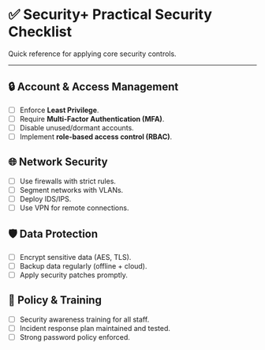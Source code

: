 # ✅ Security+ Practical Security Checklist

Quick reference for applying core security controls.

---

## 🔒 Account & Access Management
- [ ] Enforce **Least Privilege**.
- [ ] Require **Multi-Factor Authentication (MFA)**.
- [ ] Disable unused/dormant accounts.
- [ ] Implement **role-based access control (RBAC)**.

## 🌐 Network Security
- [ ] Use firewalls with strict rules.
- [ ] Segment networks with VLANs.
- [ ] Deploy IDS/IPS.
- [ ] Use VPN for remote connections.

## 🛡 Data Protection
- [ ] Encrypt sensitive data (AES, TLS).
- [ ] Backup data regularly (offline + cloud).
- [ ] Apply security patches promptly.

## 📜 Policy & Training
- [ ] Security awareness training for all staff.
- [ ] Incident response plan maintained and tested.
- [ ] Strong password policy enforced.
